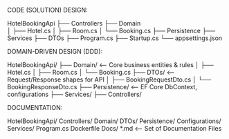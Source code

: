 ﻿
CODE (SOLUTION) DESIGN:

HotelBookingApi
├── Controllers
├── Domain         
│   ├── Hotel.cs
│   ├── Room.cs
│   └── Booking.cs
├── Persistence
├── Services
├── DTOs
├── Program.cs
├── Startup.cs
└── appsettings.json



DOMAIN-DRIVEN DESIGN (DDD):

HotelBookingApi/
├── Domain/          <-- Core business entities & rules
│   ├── Hotel.cs
│   ├── Room.cs
│   └── Booking.cs
├── DTOs/            <-- Request/Response shapes for API
│   ├── BookingRequestDto.cs
│   └── BookingResponseDto.cs
├── Persistence/     <-- EF Core DbContext, configurations
├── Services/
├── Controllers/

DOCUMENTATION:

HotelBookingApi/
  Controllers/
  Domain/
  DTOs/
  Persistence/
    Configurations/
  Services/
  Program.cs
  Dockerfile
  Docs/
    *.md <-- Set of Documentation Files


